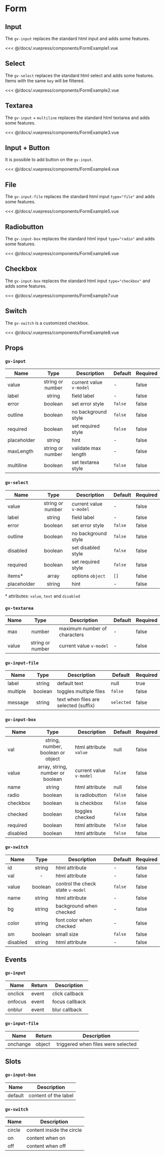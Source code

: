 # Form

## Input

The `gv-input` replaces the standard html input and adds some features.

<form-example-1 />

<<< @/docs/.vuepress/components/FormExample1.vue

## Select

The `gv-select` replaces the standard html select and adds some features. Items with the same `key` will be filtered.

<form-example-2 />

<<< @/docs/.vuepress/components/FormExample2.vue

## Textarea

The `gv-input` + `multiline` replaces the standard html textarea and adds some features.

<form-example-3 />

<<< @/docs/.vuepress/components/FormExample3.vue

## Input + Button

It is possible to add button on the `gv-input`.

<form-example-4 />

<<< @/docs/.vuepress/components/FormExample4.vue

## File

The `gv-input-file` replaces the standard html input `type="file"` and adds some features.

<form-example-5 />

<<< @/docs/.vuepress/components/FormExample5.vue

## Radiobutton

The `gv-input-box` replaces the standard html input `type="radio"` and adds some features.

<form-example-6 />

<<< @/docs/.vuepress/components/FormExample6.vue

## Checkbox

The `gv-input-box` replaces the standard html input `type="checkbox"` and adds some features.

<form-example-7 />

<<< @/docs/.vuepress/components/FormExample7.vue

## Switch

The `gv-switch` is a customized checkbox.

<form-example-8 />

<<< @/docs/.vuepress/components/FormExample8.vue

## Props

### `gv-input`

| Name        |       Type       | Description             | Default | Required |
| ----------- | :--------------: | ----------------------- | ------- | -------- |
| value       | string or number | current value `v-model` | -       | false    |
| label       |      string      | field label             | -       | false    |
| error       |     boolean      | set error style         | `false` | false    |
| outline     |     boolean      | no background style     | `false` | false    |
| required    |     boolean      | set required style      | `false` | false    |
| placeholder |      string      | hint                    | -       | false    |
| maxLength   | string or number | validate max length     | -       | false    |
| multiline   |     boolean      | set textarea style      | `false` | false    |

### `gv-select`

| Name        |       Type       | Description             | Default | Required |
| ----------- | :--------------: | ----------------------- | ------- | -------- |
| value       | string or number | current value `v-model` | -       | false    |
| label       |      string      | field label             | -       | false    |
| error       |     boolean      | set error style         | `false` | false    |
| outline     |     boolean      | no background style     | `false` | false    |
| disabled    |     boolean      | set disabled style      | `false` | false    |
| required    |     boolean      | set required style      | `false` | false    |
| items\*     |      array       | options `object`        | `[]`    | false    |
| placeholder |      string      | hint                    | -       | false    |

\* attributes: `value`, `text` and `disabled`

### `gv-textarea`

| Name  |       Type       | Description                  | Default | Required |
| ----- | :--------------: | ---------------------------- | ------- | -------- |
| max   |      number      | maximum number of characters | -       | false    |
| value | string or number | current value `v-model`      | -       | false    |

### `gv-input-file`

| Name     |  Type   | Description                           | Default    | Required |
| -------- | :-----: | ------------------------------------- | ---------- | -------- |
| label    | string  | default text                          | null       | true     |
| multiple | boolean | toggles multiple files                | `false`    | false    |
| message  | string  | text when files are selected (suffix) | `selected` | false    |

### `gv-input-box`

| Name     |               Type                | Description             | Default | Required |
| -------- | :-------------------------------: | ----------------------- | ------- | -------- |
| val      | string, number, boolean or object | html attribute `value`  | null    | false    |
| value    | array, string, number or boolean  | current value `v-model` | `false` | false    |
| name     |              string               | html attribute          | null    | false    |
| radio    |              boolean              | is radiobutton          | `false` | false    |
| checkbox |              boolean              | is checkbox             | `false` | false    |
| checked  |              boolean              | toggles checked         | `false` | false    |
| required |              boolean              | html attribute          | `false` | false    |
| disabled |              boolean              | html attribute          | `false` | false    |

### `gv-switch`

| Name     |  Type   | Description                       | Default | Required |
| -------- | :-----: | --------------------------------- | ------- | -------- |
| id       | string  | html attribute                    | -       | false    |
| val      |    -    | html attribute                    | -       | false    |
| value    | boolean | control the check state `v-model` | `false` | false    |
| name     | string  | html attribute                    | -       | false    |
| bg       | string  | background when checked           | -       | false    |
| color    | string  | font color when checked           | -       | false    |
| sm       | boolean | small size                        | `false` | false    |
| disabled | string  | html attribute                    | -       | false    |

## Events

### `gv-input`

| Name    | Return | Description    |
| ------- | ------ | -------------- |
| onclick | event  | click callback |
| onfocus | event  | focus callback |
| onblur  | event  | blur callback  |

### `gv-input-file`

| Name     | Return | Description                        |
| -------- | ------ | ---------------------------------- |
| onchange | object | triggered when files were selected |

## Slots

### `gv-input-box`

| Name    | Description          |
| ------- | -------------------- |
| default | content of the label |

### `gv-switch`

| Name   | Description               |
| ------ | ------------------------- |
| circle | content inside the circle |
| on     | content when on           |
| off    | content when off          |
